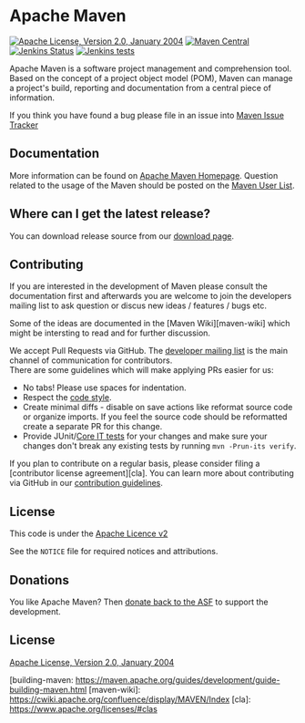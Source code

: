 <!---
 Licensed to the Apache Software Foundation (ASF) under one or more
 contributor license agreements.  See the NOTICE file distributed with
 this work for additional information regarding copyright ownership.
 The ASF licenses this file to You under the Apache License, Version 2.0
 (the "License"); you may not use this file except in compliance with
 the License.  You may obtain a copy of the License at

      http://www.apache.org/licenses/LICENSE-2.0

 Unless required by applicable law or agreed to in writing, software
 distributed under the License is distributed on an "AS IS" BASIS,
 WITHOUT WARRANTIES OR CONDITIONS OF ANY KIND, either express or implied.
 See the License for the specific language governing permissions and
 limitations under the License.
-->
Apache Maven
============

[![Apache License, Version 2.0, January 2004](https://img.shields.io/github/license/apache/maven.svg?label=License)][license]
[![Maven Central](https://img.shields.io/maven-central/v/org.apache.maven/apache-maven.svg?label=Maven%20Central)](https://search.maven.org/#search%7Cgav%7C1%7Cg%3A%22org.apache.maven%22%20AND%20a%3A%22apache-maven%22)
[![Jenkins Status](https://img.shields.io/jenkins/s/https/builds.apache.org/job/maven-wip/job/maven/job/master.svg?style=flat-square)][build]
[![Jenkins tests](https://img.shields.io/jenkins/t/https/builds.apache.org/job/maven-wip/job/maven/job/master.svg?style=flat-square)][test-results]


Apache Maven is a software project management and comprehension tool. Based on
the concept of a project object model (POM), Maven can manage a project's
build, reporting and documentation from a central piece of information.

If you think you have found a bug please file in an issue into [Maven Issue Tracker](https://issues.apache.org/jira/browse/MNG)

Documentation
-------------

More information can be found on [Apache Maven Homepage][maven-home].
Question related to the usage of the Maven should be posted on
the [Maven User List][users-list].


Where can I get the latest release?
-----------------------------------
You can download release source from our [download page][maven-download].

Contributing
------------

If you are interested in the development of Maven please consult the 
documentation first and afterwards you are welcome to join the developers 
mailing list to ask question or discus new ideas / features / bugs etc.

Some of the ideas are documented in the [Maven Wiki][maven-wiki]
which might be intersting to read and for further discussion.

We accept Pull Requests via GitHub. The [developer mailing list][dev-ml-list] is the
main channel of communication for contributors.  
There are some guidelines which will make applying PRs easier for us:
+ No tabs! Please use spaces for indentation.
+ Respect the [code style][code-style].
+ Create minimal diffs - disable on save actions like reformat source code or
  organize imports. If you feel the source code should be reformatted create a
  separate PR for this change.
+ Provide JUnit/[Core IT tests][core-it] for your changes and make sure your changes don't break
  any existing tests by running ```mvn -Prun-its verify```.

If you plan to contribute on a regular basis, please consider filing a [contributor license agreement][cla].
You can learn more about contributing via GitHub in our [contribution guidelines](CONTRIBUTING.md).


License
-------
This code is under the [Apache Licence v2][license]

See the `NOTICE` file for required notices and attributions.


Donations
---------
You like Apache Maven? Then [donate back to the ASF](https://www.apache.org/foundation/contributing.html) to support the development.


License
-------
[Apache License, Version 2.0, January 2004][license]


[home]: https://maven.apache.org/
[license]: https://www.apache.org/licenses/LICENSE-2.0
[build]: https://builds.apache.org/job/maven-wip/job/maven/job/master/
[test-results]: https://builds.apache.org/job/maven-wip/job/maven/job/master/lastCompletedBuild/testReport/
[build-status]: https://img.shields.io/jenkins/s/https/builds.apache.org/job/maven-wip/job/maven/job/master.svg?style=flat-square
[build-tests]: https://img.shields.io/jenkins/t/https/builds.apache.org/job/maven-wip/job/maven/job/master.svg?style=flat-square
[maven-home]: https://maven.apache.org/
[maven-download]: https://maven.apache.org/download.cgi
[users-list]: http://maven.apache.org/mail-lists.html
[dev-ml-list]: https://www.mail-archive.com/dev@maven.apache.org/
[code-style]: http://maven.apache.org/developers/conventions/code.html
[core-it]: https://maven.apache.org/core-its/core-it-suite/
[building-maven: https://maven.apache.org/guides/development/guide-building-maven.html
[maven-wiki]: https://cwiki.apache.org/confluence/display/MAVEN/Index
[cla]: https://www.apache.org/licenses/#clas

